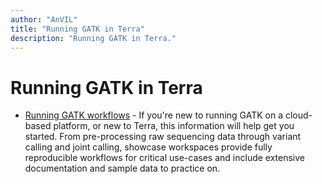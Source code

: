 ```yaml
---
author: "AnVIL"
title: "Running GATK in Terra"
description: "Running GATK in Terra."
---
```


# Running GATK in Terra

- [Running GATK workflows](https://support.terra.bio/hc/en-us/articles/360029034232-Getting-started-with-GATK-workflows-in-the-cloud-FAQs) - If you're new to running GATK on a cloud-based platform, or new to Terra, this information will help get you started. From pre-processing raw sequencing data through variant calling and joint calling, showcase workspaces provide fully reproducible workflows for critical use-cases and include extensive documentation and sample data to practice on.
